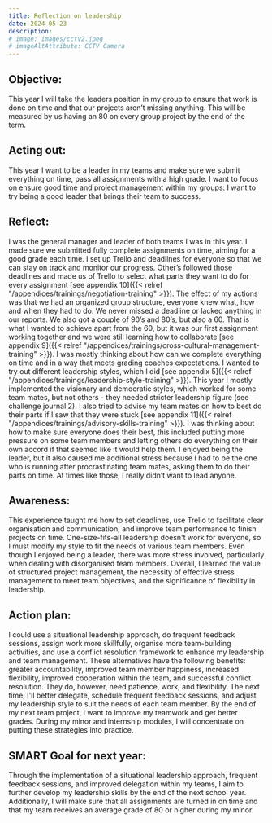 ```yaml
---
title: Reflection on leadership
date: 2024-05-23
description:
# image: images/cctv2.jpeg
# imageAltAttribute: CCTV Camera
---
```


## Objective: 

This year I will take the leaders position in my group to ensure that work is done on time and that our projects aren’t missing anything. This will be measured by us having an 80 on every group project by the end of the term.

## Acting out:

This year I want to be a leader in my teams and make sure we submit everything on time, pass all assignments with a high grade. I want to focus on ensure good time and project management within my groups. I want to try being a good leader that brings their team to success.

## Reflect:

I was the general manager and leader of both teams I was in this year. I made sure we submitted fully complete assignments on time, aiming for a good grade each time. I set up Trello and deadlines for everyone so that we can stay on track and monitor our progress. Other’s followed those deadlines and made us of Trello to select what parts they want to do for every assignment [see appendix 10]({{< relref "/appendices/trainings/negotiation-training" >}}). The effect of my actions was that we had an organized group structure, everyone knew what, how and when they had to do. We never missed a deadline or lacked anything in our reports. We also got a couple of 90’s and 80’s, but also a 60. That is what I wanted to achieve apart from the 60, but it was our first assignment working together and we were still learning how to collaborate [see appendix 9]({{< relref "/appendices/trainings/cross-cultural-management-training" >}}). I was mostly thinking about how can we complete everything on time and in a way that meets grading coaches expectations. I wanted to try out different leadership styles, which I did [see appendix 5]({{< relref "/appendices/trainings/leadership-style-training" >}}). This year I mostly implemented the visionary and democratic styles, which worked for some team mates, but not others - they needed stricter leadership figure (see challenge journal 2). I also tried to advise my team mates on how to best do their parts if I saw that they were stuck [see appendix 11]({{< relref "/appendices/trainings/advisory-skills-training" >}}). I was thinking about how to make sure everyone does their best, this included putting more pressure on some team members and letting others do everything on their own accord if that seemed like it would help them. I enjoyed being the leader, but it also caused me additional stress because I had to be the one who is running after procrastinating team mates, asking them to do their parts on time. At times like those, I really didn’t want to lead anyone.

## Awareness:

This experience taught me how to set deadlines, use Trello to facilitate clear organisation and communication, and improve team performance to finish projects on time. One-size-fits-all leadership doesn't work for everyone, so I must modify my style to fit the needs of various team members. Even though I enjoyed being a leader, there was more stress involved, particularly when dealing with disorganised team members. Overall, I learned the value of structured project management, the necessity of effective stress management to meet team objectives, and the significance of flexibility in leadership.

## Action plan:

I could use a situational leadership approach, do frequent feedback sessions, assign work more skillfully, organise more team-building activities, and use a conflict resolution framework to enhance my leadership and team management. These alternatives have the following benefits: greater accountability, improved team member happiness, increased flexibility, improved cooperation within the team, and successful conflict resolution. They do, however, need patience, work, and flexibility. The next time, I'll better delegate, schedule frequent feedback sessions, and adjust my leadership style to suit the needs of each team member. By the end of my next team project, I want to improve my teamwork and get better grades. During my minor and internship modules, I will concentrate on putting these strategies into practice.

## SMART Goal for next year:

Through the implementation of a situational leadership approach, frequent feedback sessions, and improved delegation within my teams, I aim to further develop my leadership skills by the end of the next school year. Additionally, I will make sure that all assignments are turned in on time and that my team receives an average grade of 80 or higher during my minor.